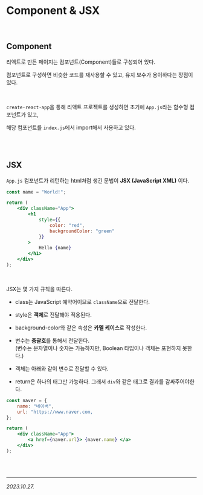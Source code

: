 # Component & JSX

<br>

## Component

리액트로 만든 페이지는 컴포넌트(Component)들로 구성되어 있다.

컴포넌트로 구성하면 비슷한 코드를 재사용할 수 있고, 유지 보수가 용이하다는 장점이 있다.

<br>

`create-react-app`을 통해 리액트 프로젝트를 생성하면 초기에 `App.js`라는 함수형 컴포넌트가 있고,  

해당 컴포넌트를 `index.js`에서 import해서 사용하고 있다.

<br><br>

## JSX

`App.js` 컴포넌트가 리턴하는 html처럼 생긴 문법이 **JSX (JavaScript XML)** 이다.

```jsx
const name = "World!";

return (
    <div className="App">
        <h1 
            style={{ 
                color: "red", 
                backgroundColor: "green" 
            }}
        > 
            Hello {name}
        </h1>
    </div>
);
```

<br>

JSX는 몇 가지 규칙을 따른다.

- class는 JavaScript 예약어이므로 `className`으로 전달한다.

- style은 **객체**로 전달해야 적용된다.

- background-color와 같은 속성은 **카멜 케이스**로 작성한다.

- 변수는 **중괄호**를 통해서 전달한다.  
  (변수는 문자열이나 숫자는 가능하지만, Boolean 타입이나 객체는 포현하지 못한다.)

- 객체는 아래와 같이 변수로 전달할 수 있다.

- return은 하나의 태그만 가능하다. 그래서 `div`와 같은 태그로 결과를 감싸주어야한다.

```jsx
const naver = {
    name: "네이버",
    url: "https://www.naver.com,
};

return (
    <div className="App">
        <a href={naver.url}> {naver.name} </a>
    </div>
);
```

<br><br>

---

_2023.10.27._
